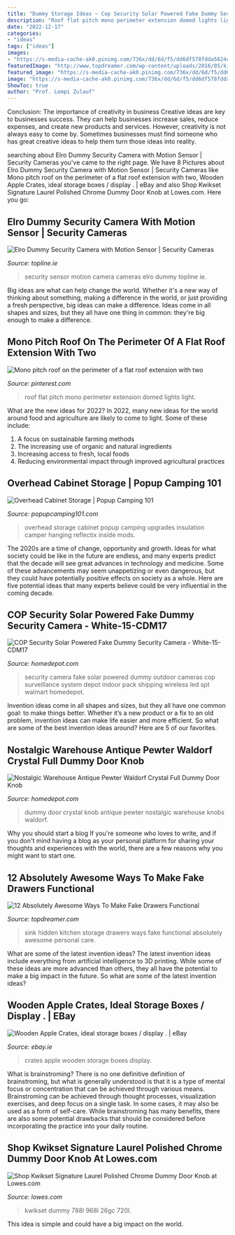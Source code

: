 ```yaml
---
title: "Dummy Storage Ideas ~ Cop Security Solar Powered Fake Dummy Security Camera"
description: "Roof flat pitch mono perimeter extension domed lights light"
date: "2022-12-17"
categories:
- "ideas"
tags: ["ideas"]
images:
- "https://s-media-cache-ak0.pinimg.com/736x/dd/6d/f5/dd6df578fdda5624c242ea5f306721bc.jpg"
featuredImage: "http://www.topdreamer.com/wp-content/uploads/2016/05/kitchen-sink-hidden-storage.jpg"
featured_image: "https://s-media-cache-ak0.pinimg.com/736x/dd/6d/f5/dd6df578fdda5624c242ea5f306721bc.jpg"
image: "https://s-media-cache-ak0.pinimg.com/736x/dd/6d/f5/dd6df578fdda5624c242ea5f306721bc.jpg"
ShowToc: true
author: "Prof. Lempi Zulauf"
---
```



Conclusion: The importance of creativity in business
Creative ideas are key to businesses success. They can help businesses increase sales, reduce expenses, and create new products and services. However, creativity is not always easy to come by. Sometimes businesses must find someone who has great creative ideas to help them turn those ideas into reality.

	

		
searching about Elro Dummy Security Camera with Motion Sensor | Security Cameras you've came to the right page. We have 8 Pictures about Elro Dummy Security Camera with Motion Sensor | Security Cameras like Mono pitch roof on the perimeter of a flat roof extension with two, Wooden Apple Crates, ideal storage boxes / display . | eBay and also Shop Kwikset Signature Laurel Polished Chrome Dummy Door Knob at Lowes.com. Here you go:
		
    
## Elro Dummy Security Camera With Motion Sensor | Security Cameras

<img loading=lazy src="http://www.topline.ie/images/ProductImages/8711658296036.jpg?width=1200&amp;height=627" onerror="this.onerror=null;this.src='https://tse1.mm.bing.net/th?id=OIP.U1Kg__IKszZC3yejUAgcZQHaE2&amp;pid=15.1';" alt="Elro Dummy Security Camera with Motion Sensor | Security Cameras">

_Source: topline.ie_

>security sensor motion camera cameras elro dummy topline ie. 

	

Big ideas are what can help change the world. Whether it's a new way of thinking about something, making a difference in the world, or just providing a fresh perspective, big ideas can make a difference. Ideas come in all shapes and sizes, but they all have one thing in common: they're big enough to make a difference.

    
## Mono Pitch Roof On The Perimeter Of A Flat Roof Extension With Two

<img loading=lazy src="https://s-media-cache-ak0.pinimg.com/736x/dd/6d/f5/dd6df578fdda5624c242ea5f306721bc.jpg" onerror="this.onerror=null;this.src='https://tse4.mm.bing.net/th?id=OIP.5hrM1tL66XbSCq0MBQLW0AHaFj&amp;pid=15.1';" alt="Mono pitch roof on the perimeter of a flat roof extension with two">

_Source: pinterest.com_

>roof flat pitch mono perimeter extension domed lights light. 

	

What are the new ideas for 2022?
In 2022, many new ideas for the world around food and agriculture are likely to come to light. Some of these include: 
1. A focus on sustainable farming methods 
2. The increasing use of organic and natural ingredients 
3. Increasing access to fresh, local foods 
4. Reducing environmental impact through improved agricultural practices 

    
## Overhead Cabinet Storage | Popup Camping 101

<img loading=lazy src="http://www.popupcamping101.com/wordpress/wp-content/uploads/2015/04/CX2A3961-886px-886x590.jpg" onerror="this.onerror=null;this.src='https://tse2.mm.bing.net/th?id=OIP.SNcbYpJJEo_upvhoL0nWsgHaE7&amp;pid=15.1';" alt="Overhead Cabinet Storage | Popup Camping 101">

_Source: popupcamping101.com_

>overhead storage cabinet popup camping upgrades insulation camper hanging reflectix inside mods. 

	

The 2020s are a time of change, opportunity and growth. Ideas for what society could be like in the future are endless, and many experts predict that the decade will see great advances in technology and medicine. Some of these advancements may seem unappetizing or even dangerous, but they could have potentially positive effects on society as a whole. Here are five potential ideas that many experts believe could be very influential in the coming decade.

    
## COP Security Solar Powered Fake Dummy Security Camera - White-15-CDM17

<img loading=lazy src="http://www.homedepot.com/catalog/productImages/1000/81/81b91f29-f920-4bbc-93d7-95cae08a53bc_1000.jpg" onerror="this.onerror=null;this.src='https://tse4.mm.bing.net/th?id=OIP.cVSiwOcrdZ3L6zrvvlyYCgHaHa&amp;pid=15.1';" alt="COP Security Solar Powered Fake Dummy Security Camera - White-15-CDM17">

_Source: homedepot.com_

>security camera fake solar powered dummy outdoor cameras cop surveillance system depot indoor pack shipping wireless led spt walmart homedepot. 

	

Invention ideas come in all shapes and sizes, but they all have one common goal: to make things better. Whether it’s a new product or a fix to an old problem, invention ideas can make life easier and more efficient. So what are some of the best invention ideas around? Here are 5 of our favorites.

    
## Nostalgic Warehouse Antique Pewter Waldorf Crystal Full Dummy Door Knob

<img loading=lazy src="https://images.homedepot-static.com/productImages/4ec3b294-df07-47f2-b2bd-41aa5566c9a4/svn/nostalgic-warehouse-dummy-door-knobs-703498-64_1000.jpg" onerror="this.onerror=null;this.src='https://tse1.mm.bing.net/th?id=OIP.zUmvjpompc82r8WBppfmUwHaHa&amp;pid=15.1';" alt="Nostalgic Warehouse Antique Pewter Waldorf Crystal Full Dummy Door Knob">

_Source: homedepot.com_

>dummy door crystal knob antique pewter nostalgic warehouse knobs waldorf. 

	

Why you should start a blog
If you're someone who loves to write, and if you don't mind having a blog as your personal platform for sharing your thoughts and experiences with the world, there are a few reasons why you might want to start one.

    
## 12 Absolutely Awesome Ways To Make Fake Drawers Functional

<img loading=lazy src="http://www.topdreamer.com/wp-content/uploads/2016/05/kitchen-sink-hidden-storage.jpg" onerror="this.onerror=null;this.src='https://tse3.mm.bing.net/th?id=OIP.o7xw9s2UHf9BMUzhKMH7aAHaE8&amp;pid=15.1';" alt="12 Absolutely Awesome Ways To Make Fake Drawers Functional">

_Source: topdreamer.com_

>sink hidden kitchen storage drawers ways fake functional absolutely awesome personal care. 

	

What are some of the latest invention ideas?
The latest invention ideas include everything from artificial intelligence to 3D printing. While some of these ideas are more advanced than others, they all have the potential to make a big impact in the future. So what are some of the latest invention ideas?

    
## Wooden Apple Crates, Ideal Storage Boxes / Display . | EBay

<img loading=lazy src="https://i.ebayimg.com/images/i/172498414859-0-1/s-l1000.jpg" onerror="this.onerror=null;this.src='https://tse2.mm.bing.net/th?id=OIP.m41llT-NsEQLgiUaLXfajwHaFj&amp;pid=15.1';" alt="Wooden Apple Crates, ideal storage boxes / display . | eBay">

_Source: ebay.ie_

>crates apple wooden storage boxes display. 

	

What is brainstroming?
There is no one definitive definition of brainstroming, but what is generally understood is that it is a type of mental focus or concentration that can be achieved through various means. Brainstroming can be achieved through thought processes, visualization exercises, and deep focus on a single task. In some cases, it may also be used as a form of self-care. While brainstroming has many benefits, there are also some potential drawbacks that should be considered before incorporating the practice into your daily routine.

    
## Shop Kwikset Signature Laurel Polished Chrome Dummy Door Knob At Lowes.com

<img loading=lazy src="https://mobileimages.lowes.com/product/converted/042049/042049171877.jpg" onerror="this.onerror=null;this.src='https://tse2.mm.bing.net/th?id=OIP.UyZOf1higophnKBt7zub9QHaHa&amp;pid=15.1';" alt="Shop Kwikset Signature Laurel Polished Chrome Dummy Door Knob at Lowes.com">

_Source: lowes.com_

>kwikset dummy 788l 968l 26gc 720l. 

	

This idea is simple and could have a big impact on the world.

